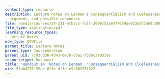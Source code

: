 ```yaml
---
content_type: resource
description: Lecture notes on Lenman's Consequentialism and Cuelessness, the epistemic
  argument, and possible responses.
file: /media/courses/24-231-ethics-fall-2009/53a0477659ae023edf3de9c60975f622_MIT24_231F09_lec15.pdf
file_type: application/pdf
learning_resource_types:
- Lecture Notes
ocw_type: OCWFile
parent_title: Lecture Notes
parent_type: CourseSection
parent_uid: 7c93cd30-4d43-0e79-b3a1-7385c34033a6
resourcetype: Document
title: 'Handout 14: Notes on Lenman, "Consequentialism and Cluelessness"'
uid: 53a04776-59ae-023e-df3d-e9c60975f622
---
```

